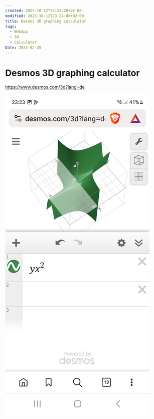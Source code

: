 ```yaml
---
created: 2023-10-12T23:23:20+02:00
modified: 2023-10-12T23:24:08+02:00
title: Desmos 3D graphing calculator
tags:
  - WebApp
  - 3d
  - calculator
Date: 2024-02-20
---
```


# Desmos 3D graphing calculator

<https://www.desmos.com/3d?lang=de>

![Image](../_asset/ee3cf28739f4a47f6d3cf2c102e9ccc0.jpg)
